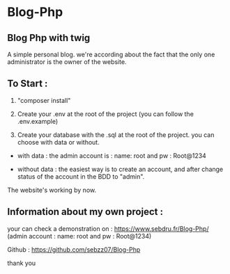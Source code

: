 # Blog-Php
## Blog Php with twig

A simple personal blog. 
we're according about the fact that the only one administrator is the owner of the website.

## To Start : 
1. "composer install"

2. Create your .env at the root of the project (you can follow the .env.example)

3. Create your database with the .sql at the root of the project. you can choose with data or without.

- with data : the admin account is : name: root and pw : Root@1234

- without data : the easiest way is to create an account, and after change status of the account in the BDD to "admin".

The website's working by now.

## Information about my own project : 

your can check a demonstration on : https://www.sebdru.fr/Blog-Php/ (admin account : name: root and pw : Root@1234)

Github : https://github.com/sebzz07/Blog-Php

thank you